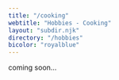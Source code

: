 ```yaml
---
title: "/cooking"
webtitle: "Hobbies - Cooking"
layout: "subdir.njk"
directory: "/hobbies"
bicolor: "royalblue"
---
```


coming soon...
